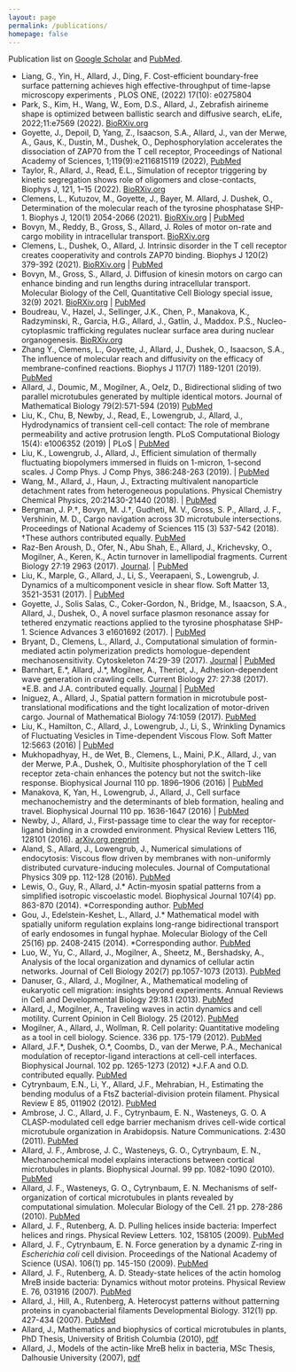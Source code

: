 ```yaml
---
layout: page
permalink: /publications/
homepage: false
---
```


Publication list on <a href="http://scholar.google.com/citations?user=tAXVWbUAAAAJ&amp;hl=en">Google Scholar</a> and <a href="https://www.ncbi.nlm.nih.gov/sites/myncbi/jun.allard.1/bibliography/48587442/public/?sort=date&amp;direction= descending">PubMed</a>.


<ul class="publist">
	<li>
		Liang, G., Yin, H., Allard, J., Ding, F.
		<span class="paper-title">Cost-efficient boundary-free surface patterning achieves high effective-throughput of time-lapse microscopy experiments </span>,
		PLOS ONE, (2022) 17(10): e0275804
	</li>
	<li>
		Park, S., Kim, H., Wang, W., Eom, D.S., Allard, J., 
		<span class="paper-title">Zebrafish airineme shape is optimized between ballistic search and diffusive search</span>,
		eLife, 2022;11:e7569 (2022). 
		<a href="https://www.biorxiv.org/content/10.1101/2021.10.24.465630v3">BioRXiv.org</a>
	</li>
	<li>
		Goyette, J., Depoil, D, Yang, Z.,  Isaacson, S.A.,  Allard, J., van der Merwe, A.,  Gaus, K.,  Dustin, M., Dushek, O., 
		<span class="paper-title">Dephosphorylation accelerates the dissociation of ZAP70 from the T cell receptor</span>,
		Proceedings of National Academy of Sciences, 1;119(9):e2116815119 (2022),
		<a href="https://pubmed.ncbi.nlm.nih.gov/35197288/">PubMed</a>
	</li>
	<li>
		Taylor, R., Allard, J., Read, E.L., 
		<span class="paper-title">Simulation of receptor triggering by kinetic segregation shows role of oligomers and close-contacts</span>,
		Biophys J, 121, 1–15 (2022). 
		<a href="https://www.biorxiv.org/content/10.1101/2021.09.29.462451v1.abstract">BioRXiv.org</a>
	</li>
	<li>
		Clemens, L., Kutuzov, M., Goyette, J., Bayer, M. Allard, J. Dushek, O., 
		<span class="paper-title">Determination of the molecular reach of the tyrosine phosphatase SHP-1</span>.
		Biophys J, 120(1) 2054-2066 (2021). 
		<a href="https://www.biorxiv.org/content/10.1101/2020.05.21.108662v1">BioRXiv.org</a> | 
		<a href="https://pubmed.ncbi.nlm.nih.gov/33781765/">PubMed</a>
	</li>
		<li>
		Bovyn, M., Reddy, B., Gross, S., Allard, J. 
		<span class="paper-title">Roles of motor on-rate and cargo mobility in intracellular transport</span>.
		<a href="https://biorxiv.org/cgi/content/short/2020.07.13.201434v1">BioRXiv.org</a>
	</li>
	<li>
		Clemens, L., Dushek, O., Allard, J.  
		<span class="paper-title">Intrinsic disorder in the T cell receptor creates cooperativity and controls ZAP70 binding</span>.
		Biophys J 120(2) 379-392 (2021). <a href="https://www.biorxiv.org/content/10.1101/2020.05.21.108662v1">BioRXiv.org</a> | 
		<a href="https://pubmed.ncbi.nlm.nih.gov/33285117/">PubMed</a>
	</li>	 
	<li>
		Bovyn, M., Gross, S., Allard, J.  
		<span class="paper-title">Diffusion of kinesin motors on cargo can enhance binding and run lengths during intracellular transport</span>.
		Molecular Biology of the Cell, Quantitative Cell Biology special issue, 32(9) 2021.
		<a href="https://www.biorxiv.org/content/10.1101/686147v1">BioRXiv.org</a> | 
		<a href="https://pubmed.ncbi.nlm.nih.gov/33439674/">PubMed</a>
	</li>
	<li>
		Boudreau, V., Hazel, J., Sellinger, J.K., Chen, P., Manakova, K., Radzyminski, R., Garcia, H.G., Allard, J., Gatlin, J., Maddox. P.S.,  
		<span class="paper-title">Nucleo-cytoplasmic trafficking regulates nuclear surface area during nuclear organogenesis</span>.
		<a href="https://www.biorxiv.org/content/early/2018/05/18/326140">BioRXiv.org </a>
	</li>
	<li>
		Zhang Y., Clemens, L., Goyette, J., Allard, J., Dushek, O., Isaacson, S.A.,  
		<span class="paper-title">The influence of molecular reach and diffusivity on the efficacy of membrane-confined reactions</span>.
		Biophys J 117(7) 1189-1201 (2019).
		<a href="https://pubmed.ncbi.nlm.nih.gov/31543263/">PubMed</a>
	</li>
	<li>
		Allard, J., Doumic, M., Mogilner, A., Oelz, D.,  
		<span class="paper-title">Bidirectional sliding of two parallel microtubules generated by multiple identical motors</span>.
		Journal of Mathematical Biology 79(2):571-594 (2019) 
		<a href="https://pubmed.ncbi.nlm.nih.gov/31016335/">PubMed</a>
	</li>
	<li>
		Liu, K., Chu, B, Newby, J., Read, E., Lowengrub, J., Allard, J.,  
		<span class="paper-title">Hydrodynamics of transient cell-cell contact: The role of membrane permeability and active protrusion length</span>.
		PLoS Computational Biology 15(4): e1006352 (2019) | 
		<a hred="https://journals.plos.org/ploscompbiol/article?id=10.1371/journal.pcbi.1006352">PLoS</a> | <a href="https://pubmed.ncbi.nlm.nih.gov/31022168/">PubMed</a>
	</li>
	<li>
		Liu, K., Lowengrub, J., Allard, J.,  
		<span class="paper-title">Efficient simulation of thermally fluctuating biopolymers immersed in fluids on 1-micron, 1-second scales</span>.
		J Comp Phys. J Comp Phys, 386:248-263 (2019). | 
		<a href="https://pubmed.ncbi.nlm.nih.gov/31787778/">PubMed</a>
	</li>
	<li>
		Wang, M., Allard, J., Haun, J.,  
		<span class="paper-title">Extracting multivalent nanoparticle detachment rates from heterogeneous populations</span>.
		Physical Chemistry Chemical Physics, 20:21430-21440 (2018). | 
		<a href="https://pubmed.ncbi.nlm.nih.gov/30087954/">PubMed</a>
	</li>
	<li>
		Bergman, J. P.†, Bovyn, M. J.†, Gudheti, M. V., Gross, S. P., Allard, J. F., Vershinin, M. D.,  
		<span class="paper-title">Cargo navigation across 3D microtubule intersections</span>.
		Proceedings of National Academy of Sciences 115 (3) 537-542 (2018). †These authors contributed equally. 
		<a href="https://pubmed.ncbi.nlm.nih.gov/29295928/">PubMed</a>
	</li>
	<li>
		Raz-Ben Aroush, D., Ofer, N., Abu Shah, E., Allard, J., Krichevsky, O., Mogilner, A., Keren, K.,  
		<span class="paper-title">Actin turnover in lamellipodial fragments</span>.
		Current Biology 27:19 2963 (2017). 
		<a href="http://www.cell.com/current-biology/comments/S0960-9822(17)31106-5">Journal</a>. | 
		<a href="https://pubmed.ncbi.nlm.nih.gov/28966086/">PubMed</a>
	</li>
	<li>
		Liu, K., Marple, G., Allard, J., Li, S., Veerapaeni, S., Lowengrub, J.  
		<span class="paper-title">Dynamics of a multicomponent vesicle in shear flow</span>.
		Soft Matter 13, 3521-3531 (2017). | 
		<a href="https://pubmed.ncbi.nlm.nih.gov/28440378/">PubMed</a>
	</li>
	<li>
		Goyette, J., Solis Salas, C., Coker-Gordon, N., Bridge, M., Isaacson, S.A., Allard, J., Dushek, O.,  
		<span class="paper-title">A novel surface plasmon resonance assay for tethered enzymatic reactions applied to the tyrosine phosphatase SHP-1</span>.
		Science Advances 3 e1601692 (2017). | 
		<a href="https://pubmed.ncbi.nlm.nih.gov/28378014/">PubMed</a>
	</li>
	<li>
		Bryant, D., Clemens, L., Allard, J.,  
		<span class="paper-title">Computational simulation of formin-mediated actin polymerization predicts homologue-dependent mechanosensitivity</span>.
		Cytoskeleton 74:29-39 (2017). <a href="http://onlinelibrary.wiley.com/doi/10.1002/cm.21344/abstract">Journal</a> | 
		<a href="https://pubmed.ncbi.nlm.nih.gov/27792274/">PubMed</a>
	</li>
	<li>
		Barnhart, E.*, Allard, J.*, Mogilner, A., Theriot, J.,  
		<span class="paper-title">Adhesion-dependent wave generation in crawling cells</span>.
		Current Biology 27: 27:38 (2017). *E.B. and J.A. contributed equally. <a href="http://www.cell.com/current-biology/abstract/S0960-9822(16)31336-7">Journal</a> | 
		<a href="https://pubmed.ncbi.nlm.nih.gov/27939309/">PubMed</a>
	</li>
	<li>
		Iniguez, A., Allard, J.,  
			<span class="paper-title">Spatial pattern formation in microtubule post-translational modifications and the tight localization of motor-driven cargo</span>. Journal of Mathematical Biology 74:1059 (2017). 
		<a href="https://pubmed.ncbi.nlm.nih.gov/27592217/">PubMed</a>
	</li>
	<li>
		Liu, K., Hamilton, C., Allard, J., Lowengrub, J., Li, S.,  
		<span class="paper-title">Wrinkling Dynamics of Fluctuating Vesicles in Time-dependent Viscous Flow</span>.
		Soft Matter 12:5663 (2016) | 
		<a href="https://pubmed.ncbi.nlm.nih.gov/27136977/">PubMed</a>
	</li>
	<li>
		Mukhopadhyay, H., de Wet, B., Clemens, L., Maini, P.K., Allard, J., van der Merwe, P.A., Dushek, O.,  
		<span class="paper-title">Multisite phosphorylation of the T cell receptor zeta-chain enhances the potency but not the switch-like response</span>.
		Biophysical Journal 110 pp. 1896–1906 (2016) | 
		<a href="https://pubmed.ncbi.nlm.nih.gov/27119648/">PubMed</a>
	</li>
	<li>
		Manakova, K, Yan, H., Lowengrub, J., Allard, J.,  
		<span class="paper-title">Cell surface mechanochemistry and the determinants of bleb formation, healing and travel</span>.
			Biophysical Journal 110 pp. 1636-1647 (2016) | 
		<a href="https://pubmed.ncbi.nlm.nih.gov/27074688/">PubMed</a>
	</li>
	<li>
		Newby, J., Allard, J.,  
		<span class="paper-title">First-passage time to clear the way for receptor-ligand binding in a crowded environment</span>.
		Physical Review Letters 116, 128101 (2016).
		<a href="http://arxiv.org/abs/1603.01846">arXiv.org preprint</a>
	</li>
	<li>
		Aland, S., Allard, J., Lowengrub, J.,  
		<span class="paper-title">Numerical simulations of endocytosis: Viscous flow driven by membranes with non-uniformly distributed curvature-inducing molecules</span>.
		Journal of Computational Physics 309 pp. 112-128 (2016).
		<a href="https://pubmed.ncbi.nlm.nih.gov/26869729/">PubMed</a>
	</li> 
	<li>
		Lewis, O., Guy, R., Allard, J.*  
			<span class="paper-title">Actin-myosin spatial patterns from a simplified isotropic viscoelastic model</span>.
			Biophysical Journal 107(4) pp. 863-870 (2014). *Corresponding author.
			<a href="https://pubmed.ncbi.nlm.nih.gov/25140421/">PubMed</a>
	</li>
	<li>
		Gou, J., Edelstein-Keshet, L., Allard, J.*  
		<span class="paper-title">Mathematical model with spatially uniform regulation explains long-range bidirectional transport of early endosomes in fungal hyphae</span>.
		Molecular Biology of the Cell 25(16) pp. 2408-2415 (2014). *Corresponding author.
		<a href="https://pubmed.ncbi.nlm.nih.gov/24943842/">PubMed</a>
	</li>
	<li>
		Luo, W., Yu, C., Allard, J., Mogilner, A., Sheetz, M., Bershadsky, A.,  
		<span class="paper-title">Analysis of the local organization and dynamics of cellular actin networks</span>.
		Journal of Cell Biology 202(7) pp.1057-1073 (2013).
		<a href="https://pubmed.ncbi.nlm.nih.gov/24081490/">PubMed</a>
	</li> 
	<li>
		Danuser, G., Allard, J., Mogilner, A.,  
		<span class="paper-title">Mathematical modeling of eukaryotic cell migration: insights beyond experiments</span>.
		Annual Reviews in Cell and Developmental Biology 29:18.1 (2013).
		<a href="https://pubmed.ncbi.nlm.nih.gov/23909278/">PubMed</a>
	</li>
	<li>
		Allard, J., Mogilner, A.,  
		<span class="paper-title">Traveling waves in actin dynamics and cell motility</span>.
		Current Opinion in Cell Biology. 25 (2012).
		<a href="https://pubmed.ncbi.nlm.nih.gov/22985541/">PubMed</a>
	</li>
	<li>
			Mogilner, A., Allard, J., Wollman, R.  
		<span class="paper-title">Cell polarity: Quantitative modeling as a tool in cell biology</span>.
		Science. 336 pp. 175-179 (2012). 
		<a href="https://pubmed.ncbi.nlm.nih.gov/22499937/">PubMed</a>
	</li>
	<li>
		Allard, J.F.*, Dushek, O.*, Coombs, D., van der Merwe, P.A.,  
		<span class="paper-title">Mechanical modulation of receptor-ligand interactions at cell-cell interfaces</span>.
		Biophysical Journal. 102 pp. 1265-1273 (2012) *J.F.A and O.D. contributed equally.
		<a href="https://pubmed.ncbi.nlm.nih.gov/22455909/">PubMed</a>
	</li>
	<li>
		Cytrynbaum, E.N., Li, Y., Allard, J.F., Mehrabian, H.,  
		<span class="paper-title">Estimating the bending modulus of a FtsZ bacterial-division protein filament</span>.
		Physical Review E 85, 011902 (2012). 
		<a href="https://pubmed.ncbi.nlm.nih.gov/22400586/">PubMed</a>
	</li>
	<li>
		Ambrose, J. C., Allard, J. F., Cytrynbaum, E. N., Wasteneys, G. O.  
		<span class="paper-title">A CLASP-modulated cell edge barrier mechanism drives cell-wide cortical microtubule organization in Arabidopsis</span>.
		Nature Communications. 2:430 (2011). 
		<a href="https://pubmed.ncbi.nlm.nih.gov/21847104/">PubMed</a>
	</li>
	<li>
		Allard, J. F., Ambrose, J. C., Wasteneys, G. O., Cytrynbaum, E. N.,  
		<span class="paper-title">Mechanochemical model explains interactions between cortical microtubules in plants</span>.
			Biophysical Journal. 99 pp. 1082-1090 (2010). 
		<a href="https://pubmed.ncbi.nlm.nih.gov/2071299/">PubMed</a>
	</li>
	<li>
		Allard, J. F., Wasteneys, G. O., Cytrynbaum, E. N.  
		<span class="paper-title">Mechanisms of self-organization of cortical microtubules in plants revealed by computational simulation</span>.
		Molecular Biology of the Cell. 21 pp. 278-286 (2010). 
		<a href="https://pubmed.ncbi.nlm.nih.gov/19910489/">PubMed</a>
	</li>
	<li>
		Allard, J. F., Rutenberg, A. D.  
		<span class="paper-title">Pulling helices inside bacteria: Imperfect helices and rings</span>.
		Physical Review Letters. 102, 158105 (2009).
		<a href="https://pubmed.ncbi.nlm.nih.gov/19518677/">PubMed</a>
	</li>
	<li>
		Allard, J. F., Cytrynbaum, E. N.  
		<span class="paper-title">Force generation by a dynamic Z-ring in <em>Escherichia coli</em> cell division</span>.
		Proceedings of the National Academy of Science (USA). 106(1) pp. 145-150 (2009). 
		<a href="https://pubmed.ncbi.nlm.nih.gov/19114664/">PubMed</a>
	</li>
	<li>
		Allard, J. F., Rutenberg, A. D.  
		<span class="paper-title">Steady-state helices of the actin homolog MreB inside bacteria: Dynamics without motor proteins</span>.
		Physical Review E. 76, 031916 (2007). <a href="https://pubmed.ncbi.nlm.nih.gov/17930280/">PubMed</a>
	</li>
	<li>
		Allard, J., Hill, A., Rutenberg, A.  
		<span class="paper-title">Heterocyst patterns without patterning proteins in cyanobacterial filaments</span>
		Developmental Biology. 312(1) pp. 427-434 (2007). 
		<a href="https://pubmed.ncbi.nlm.nih.gov/17976569/">PubMed</a>
	</li>
	<li>
		Allard, J.,  
		<span class="paper-title">Mathematics and biophysics of cortical microtubules in plants</span>,
		PhD Thesis, University of British Columbia (2010),
		<a href="{{ site.urlfiles }}allard-thesis-ubc2010.pdf">pdf</a>
	</li>
	<li>
		Allard, J.,  
		<span class="paper-title">Models of the actin-like MreB helix in bacteria</span>,
		MSc Thesis, Dalhousie University (2007), 
		<a href="{{ site.urlfiles }}allard-thesis-dal2007.pdf">pdf</a>
	</li>
</ul>
